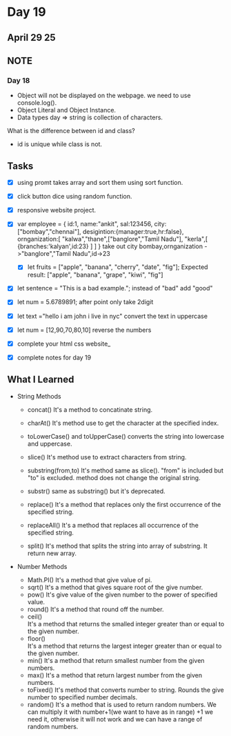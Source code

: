 # Day 19

## April 29 25

## NOTE

### Day 18

- Object will not be displayed on the webpage. we need to use console.log().
- Object Literal and Object Instance.
- Data types day => string is collection of characters.

What is the difference between id and class?

- id is unique while class is not.

## Tasks

- [x] using promt takes array and sort them using sort function.
- [x] click button dice using random function.
- [x] responsive website project.
- [x] var employee = {
      id:1,
      name:"ankit",
      sal:123456,
      city:["bombay","chennai"],
      desigintion:{manager:true,hr:false},
      ornganization:[
      "kalwa","thane",["banglore","Tamil Nadu"],
      "kerla",[
      {branches:'kalyan',id:23}
      ]
      ]
      }
      take out city bombay,ornganization ->"banglore","Tamil Nadu",id->23

  - [x] let fruits = ["apple", "banana", "cherry", "date", "fig"];
        Expected result: ["apple", "banana", "grape", "kiwi", "fig"]

- [x] let sentence = "This is a bad example.";
      instead of "bad" add "good"

- [x] let num = 5.6789891;
      after point only take 2digit

- [x] let text ="hello i am john i live in nyc"
      convert the text in uppercase

- [x] let num = [12,90,70,80,10]
      reverse the numbers

- [x] complete your html css website\_

- [x] complete notes for day 19

## What I Learned

- String Methods

  - concat()
    It's a method to concatinate string.

  - charAt()
    It's method use to get the character at the specified index.

  - toLowerCase() and toUpperCase()
    converts the string into lowercase and uppercase.

  - slice()
    It's method use to extract characters from string.

  - substring(from,to)
    It's method same as slice().
    "from" is included but "to" is excluded.
    method does not change the original string.

  - substr()
    same as substring() but it's deprecated.

  - replace()
    It's a method that replaces only the first occurrence of the specified string.

  - replaceAll()
    It's a method that replaces all occurrence of the specified string.

  - split()
    It's method that splits the string into array of substring.
    It return new array.

- Number Methods
  - Math.PI()
    It's a method that give value of pi.
  - sqrt()
    It's a method that gives square root of the give number.
  - pow()
    It's give value of the given number to the power of specified value.
  - round()
    It's a method that round off the number.
  - ceil()  
    It's a method that returns the smalled integer greater than or equal to the given number.
  - floor()  
    It's a method that returns the largest integer greater than or equal to the given number.
  - min()
    It's a method that return smallest number from the given numbers.
  - max()
    It's a method that return largest number from the given numbers.
  - toFixed()
    It's method that converts number to string.
    Rounds the give number to specified number decimals.
  - random()
    It's a method that is used to return random numbers.
    We can multiply it with number+1(we want to have as in range) +1 we need it, otherwise it will not work and we can have a range of random numbers.
